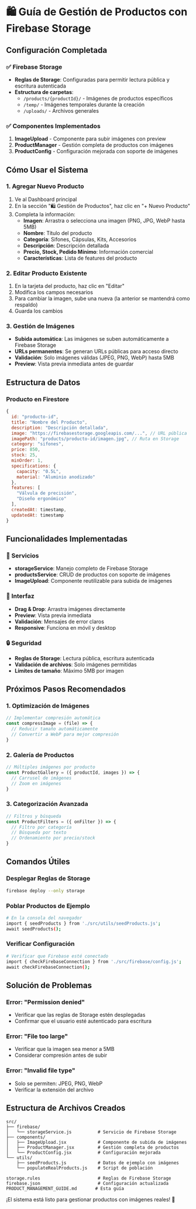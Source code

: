 # 🛍️ Guía de Gestión de Productos con Firebase Storage

## Configuración Completada

### ✅ Firebase Storage
- **Reglas de Storage**: Configuradas para permitir lectura pública y escritura autenticada
- **Estructura de carpetas**:
  - `/products/{productId}/` - Imágenes de productos específicos
  - `/temp/` - Imágenes temporales durante la creación
  - `/uploads/` - Archivos generales

### ✅ Componentes Implementados
1. **ImageUpload** - Componente para subir imágenes con preview
2. **ProductManager** - Gestión completa de productos con imágenes
3. **ProductConfig** - Configuración mejorada con soporte de imágenes

## Cómo Usar el Sistema

### 1. Agregar Nuevo Producto
1. Ve al Dashboard principal
2. En la sección "🛍️ Gestión de Productos", haz clic en "+ Nuevo Producto"
3. Completa la información:
   - **Imagen**: Arrastra o selecciona una imagen (PNG, JPG, WebP hasta 5MB)
   - **Nombre**: Título del producto
   - **Categoría**: Sifones, Cápsulas, Kits, Accesorios
   - **Descripción**: Descripción detallada
   - **Precio, Stock, Pedido Mínimo**: Información comercial
   - **Características**: Lista de features del producto

### 2. Editar Producto Existente
1. En la tarjeta del producto, haz clic en "Editar"
2. Modifica los campos necesarios
3. Para cambiar la imagen, sube una nueva (la anterior se mantendrá como respaldo)
4. Guarda los cambios

### 3. Gestión de Imágenes
- **Subida automática**: Las imágenes se suben automáticamente a Firebase Storage
- **URLs permanentes**: Se generan URLs públicas para acceso directo
- **Validación**: Solo imágenes válidas (JPEG, PNG, WebP) hasta 5MB
- **Preview**: Vista previa inmediata antes de guardar

## Estructura de Datos

### Producto en Firestore
```javascript
{
  id: "producto-id",
  title: "Nombre del Producto",
  description: "Descripción detallada",
  image: "https://firebasestorage.googleapis.com/...", // URL pública
  imagePath: "products/producto-id/imagen.jpg", // Ruta en Storage
  category: "sifones",
  price: 850,
  stock: 25,
  minOrder: 1,
  specifications: {
    capacity: "0.5L",
    material: "Aluminio anodizado"
  },
  features: [
    "Válvula de precisión",
    "Diseño ergonómico"
  ],
  createdAt: timestamp,
  updatedAt: timestamp
}
```

## Funcionalidades Implementadas

### 🔧 Servicios
- **storageService**: Manejo completo de Firebase Storage
- **productsService**: CRUD de productos con soporte de imágenes
- **ImageUpload**: Componente reutilizable para subida de imágenes

### 🎨 Interfaz
- **Drag & Drop**: Arrastra imágenes directamente
- **Preview**: Vista previa inmediata
- **Validación**: Mensajes de error claros
- **Responsive**: Funciona en móvil y desktop

### 🔒 Seguridad
- **Reglas de Storage**: Lectura pública, escritura autenticada
- **Validación de archivos**: Solo imágenes permitidas
- **Límites de tamaño**: Máximo 5MB por imagen

## Próximos Pasos Recomendados

### 1. Optimización de Imágenes
```javascript
// Implementar compresión automática
const compressImage = (file) => {
  // Reducir tamaño automáticamente
  // Convertir a WebP para mejor compresión
}
```

### 2. Galería de Productos
```javascript
// Múltiples imágenes por producto
const ProductGallery = ({ productId, images }) => {
  // Carrusel de imágenes
  // Zoom en imágenes
}
```

### 3. Categorización Avanzada
```javascript
// Filtros y búsqueda
const ProductFilters = ({ onFilter }) => {
  // Filtro por categoría
  // Búsqueda por texto
  // Ordenamiento por precio/stock
}
```

## Comandos Útiles

### Desplegar Reglas de Storage
```bash
firebase deploy --only storage
```

### Poblar Productos de Ejemplo
```bash
# En la consola del navegador
import { seedProducts } from './src/utils/seedProducts.js';
await seedProducts();
```

### Verificar Configuración
```bash
# Verificar que Firebase esté conectado
import { checkFirebaseConnection } from './src/firebase/config.js';
await checkFirebaseConnection();
```

## Solución de Problemas

### Error: "Permission denied"
- Verificar que las reglas de Storage estén desplegadas
- Confirmar que el usuario esté autenticado para escritura

### Error: "File too large"
- Verificar que la imagen sea menor a 5MB
- Considerar compresión antes de subir

### Error: "Invalid file type"
- Solo se permiten: JPEG, PNG, WebP
- Verificar la extensión del archivo

## Estructura de Archivos Creados

```
src/
├── firebase/
│   └── storageService.js          # Servicio de Firebase Storage
├── components/
│   ├── ImageUpload.jsx            # Componente de subida de imágenes
│   ├── ProductManager.jsx         # Gestión completa de productos
│   └── ProductConfig.jsx          # Configuración mejorada
└── utils/
    ├── seedProducts.js            # Datos de ejemplo con imágenes
    └── populateRealProducts.js    # Script de población

storage.rules                      # Reglas de Firebase Storage
firebase.json                      # Configuración actualizada
PRODUCT_MANAGEMENT_GUIDE.md       # Esta guía
```

¡El sistema está listo para gestionar productos con imágenes reales! 🚀